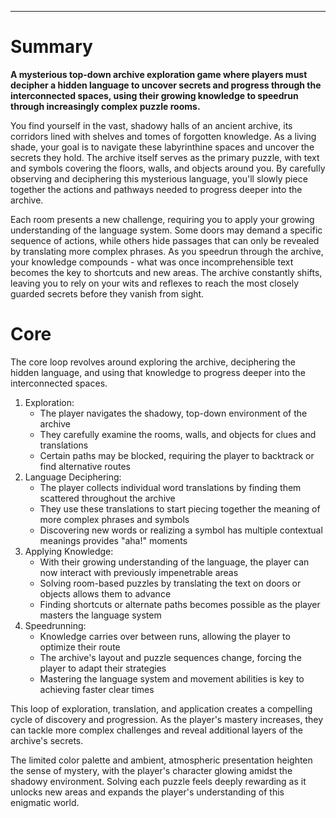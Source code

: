 
---

# Summary
**A mysterious top-down archive exploration game where players must decipher a hidden language to uncover secrets and progress through the interconnected spaces, using their growing knowledge to speedrun through increasingly complex puzzle rooms.**

You find yourself in the vast, shadowy halls of an ancient archive, its corridors lined with shelves and tomes of forgotten knowledge. As a living shade, your goal is to navigate these labyrinthine spaces and uncover the secrets they hold. The archive itself serves as the primary puzzle, with text and symbols covering the floors, walls, and objects around you. By carefully observing and deciphering this mysterious language, you'll slowly piece together the actions and pathways needed to progress deeper into the archive.

Each room presents a new challenge, requiring you to apply your growing understanding of the language system. Some doors may demand a specific sequence of actions, while others hide passages that can only be revealed by translating more complex phrases. As you speedrun through the archive, your knowledge compounds - what was once incomprehensible text becomes the key to shortcuts and new areas. The archive constantly shifts, leaving you to rely on your wits and reflexes to reach the most closely guarded secrets before they vanish from sight.

# Core

The core loop revolves around exploring the archive, deciphering the hidden language, and using that knowledge to progress deeper into the interconnected spaces.

1. Exploration:
    - The player navigates the shadowy, top-down environment of the archive
    - They carefully examine the rooms, walls, and objects for clues and translations
    - Certain paths may be blocked, requiring the player to backtrack or find alternative routes
2. Language Deciphering:
    - The player collects individual word translations by finding them scattered throughout the archive
    - They use these translations to start piecing together the meaning of more complex phrases and symbols
    - Discovering new words or realizing a symbol has multiple contextual meanings provides "aha!" moments
3. Applying Knowledge:
    - With their growing understanding of the language, the player can now interact with previously impenetrable areas
    - Solving room-based puzzles by translating the text on doors or objects allows them to advance
    - Finding shortcuts or alternate paths becomes possible as the player masters the language system
4. Speedrunning:
    - Knowledge carries over between runs, allowing the player to optimize their route
    - The archive's layout and puzzle sequences change, forcing the player to adapt their strategies
    - Mastering the language system and movement abilities is key to achieving faster clear times

This loop of exploration, translation, and application creates a compelling cycle of discovery and progression. As the player's mastery increases, they can tackle more complex challenges and reveal additional layers of the archive's secrets.

The limited color palette and ambient, atmospheric presentation heighten the sense of mystery, with the player's character glowing amidst the shadowy environment. Solving each puzzle feels deeply rewarding as it unlocks new areas and expands the player's understanding of this enigmatic world.
